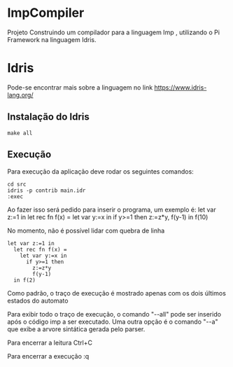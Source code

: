 # ImpCompiler

Projeto Construindo um compilador para a linguagem Imp , utilizando o Pi Framework na linguagem Idris.

# Idris
Pode-se encontrar mais sobre a linguagem no link https://www.idris-lang.org/

## Instalação do Idris
```
make all
```

## Execução
Para execução da aplicação deve rodar os seguintes comandos:
```
cd src
idris -p contrib main.idr
:exec
```

Ao fazer isso será pedido para inserir o programa, um exemplo é: let var z:=1 in let rec fn f(x) = let var y:=x in if y>=1 then z:=z*y, f(y-1) in f(10)

No momento, não é possível lidar com quebra de linha

```
let var z:=1 in
  let rec fn f(x) =
    let var y:=x in
      if y>=1 then
        z:=z*y
        f(y-1)
  in f(2)
```

Como padrão, o traço de execução é mostrado apenas com os dois últimos estados do automato

Para exibir todo o traço de execução, o comando "--all" pode ser inserido após o código imp a ser executado. Uma outra opção é o comando "--a" que exibe a arvore sintática gerada pelo parser.

Para encerrar a leitura Ctrl+C

Para encerrar a execução :q
